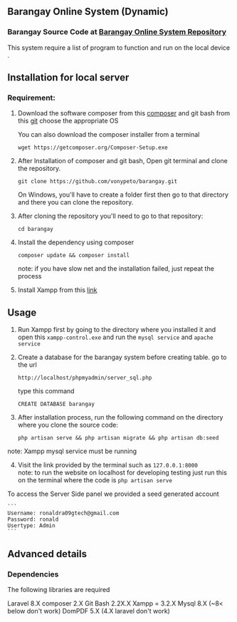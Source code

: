 ## Barangay Online System (Dynamic)

### Barangay Source Code at  [Barangay Online System Repository](https://github.com/vonypeto/barangay)
 
This system require a list of program to function and run on the local device
.

## Installation for local server

### Requirement:

1. Download the software composer from this [composer](https://getcomposer.org/download/) and git bash from this [git](https://git-scm.com/downloads) choose the appropriate OS

    You can also download the composer installer from a terminal

    ```
    wget https://getcomposer.org/Composer-Setup.exe
    ```

2. After Installation of composer and git bash, Open git terminal and clone the repository.

    ```
    git clone https://github.com/vonypeto/barangay.git
    ```

    On Windows, you'll have to create a folder first then go to that directory and there you can clone the repository.

3. After cloning the repository you'll need to go to that repository:
    ```
    cd barangay
    ```	
4. Install the dependency using composer
    ```
    composer update && composer install
    ```
    note: if you have slow net and the installation failed, just repeat the process
5. Install Xampp from this [link](https://www.apachefriends.org/index.html) 
 

## Usage

1. Run Xampp first by going to the directory where you installed it and open this `xampp-control.exe` and run the `mysql service` and `apache service`

2. Create a database for the barangay system before creating table.
    go to the url

    ```
    http://localhost/phpmyadmin/server_sql.php
    ```	
    type this command
    ```
    CREATE DATABASE barangay
    ```	

3. After installation process, run the following command on the directory where you clone the source code:

    ```
    php artisan serve && php artisan migrate && php artisan db:seed
    ```	
note: Xampp mysql service must be running 

4. Visit the link provided by the terminal such as `127.0.0.1:8000`  
note: to run the website on localhost for developing testing just run this on the terminal where the code is `php artisan serve`

To access the Server Side panel we provided a seed generated account

    ```
    Username: ronaldra09gtech@gmail.com
    Password: ronald 
    Usertype: Admin
    ```	

## Advanced details

### Dependencies

The following libraries are required

   Laravel 8.X
   composer 2.X 
   Git Bash 2.2X.X 
   Xampp = 3.2.X
   Mysql 8.X (~8< below don't work)
   DomPDF 5.X (4.X laravel don't work)
  

